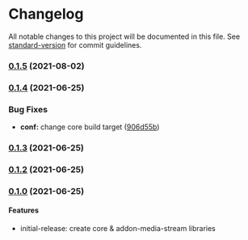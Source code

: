 # Changelog

All notable changes to this project will be documented in this file. See [standard-version](https://github.com/conventional-changelog/standard-version) for commit guidelines.

### [0.1.5](https://github.com/Ekisa-Team/ekisa-web-sdk/compare/v0.1.5...v0.1.4) (2021-08-02)

### [0.1.4](https://github.com/Ekisa-Team/ekisa-sdk/compare/v0.1.3...v0.1.4) (2021-06-25)

### Bug Fixes

- **conf:** change core build target ([906d55b](https://github.com/Ekisa-Team/ekisa-sdk/commit/906d55b146b4d5d29afb1ee0c684028741fdeb15))

### [0.1.3](https://github.com/Ekisa-Team/ekisa-web-sdk/compare/v0.1.2...v0.1.3) (2021-06-25)

### [0.1.2](https://github.com/Ekisa-Team/ekisa-web-sdk/compare/v0.1.1...v0.1.2) (2021-06-25)

### [0.1.0](https://github.com/Ekisa-Team/ekisa-web-sdk/compare/v0.1.0...v0.1.1) (2021-06-25)

#### Features

- initial-release: create core & addon-media-stream libraries
